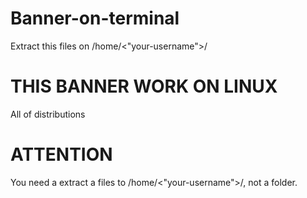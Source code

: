 # Banner-on-terminal
Extract this files on /home/<"your-username">/
# THIS BANNER WORK ON LINUX
All of distributions
# ATTENTION
You need a extract a files to /home/<"your-username">/, not a folder.
